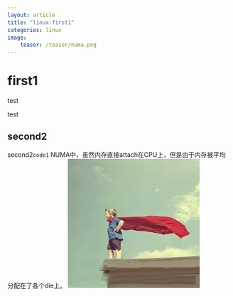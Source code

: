 ```yaml
---
layout: article
title: "linux-first1"
categories: linux
image:
    teaser: /teaser/numa.png
---
```



# first1
test

test

## second2
second2`code1`
NUMA中，虽然内存直接attach在CPU上，但是由于内存被平均分配在了各个die上。
![numa](images/bio-photo.jpg)
